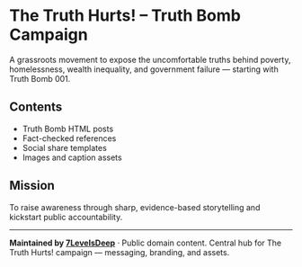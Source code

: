 # The Truth Hurts! – Truth Bomb Campaign

A grassroots movement to expose the uncomfortable truths behind poverty, homelessness, wealth inequality, and government failure — starting with Truth Bomb 001.

## Contents
- Truth Bomb HTML posts
- Fact-checked references
- Social share templates
- Images and caption assets

## Mission
To raise awareness through sharp, evidence-based storytelling and kickstart public accountability.

---

**Maintained by [7LevelsDeep](https://github.com/7LevelsDeep)** · Public domain content.
Central hub for The Truth Hurts! campaign — messaging, branding, and assets.
